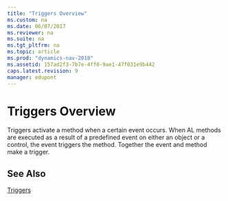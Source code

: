 ```yaml
---
title: "Triggers Overview"
ms.custom: na
ms.date: 06/07/2017
ms.reviewer: na
ms.suite: na
ms.tgt_pltfrm: na
ms.topic: article
ms.prod: "dynamics-nav-2018"
ms.assetid: 157ad2f3-7b7e-4ff0-9ae1-47f031e9b442
caps.latest.revision: 9
manager: edupont
---
```


 

# Triggers Overview
Triggers activate a method when a certain event occurs. When AL methods are executed as a result of a predefined event on either an object or a control, the event triggers the method. Together the event and method make a trigger.
  
## See Also  
 [Triggers](triggers/devenv-triggers.md)